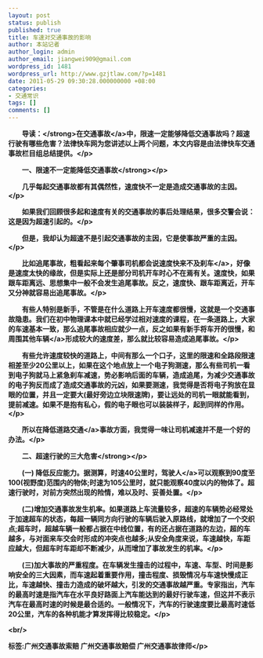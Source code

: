 ```yaml
---
layout: post
status: publish
published: true
title: 车速对交通事故的影响
author: 本站记者
author_login: admin
author_email: jiangwei909@gmail.com
wordpress_id: 1481
wordpress_url: http://www.gzjtlaw.com/?p=1481
date: 2011-05-29 09:30:28.000000000 +08:00
categories:
- 交通常识
tags: []
comments: []
---
```

<p><p><strong>　　导读：<&#47;strong>在<a>交通事故<&#47;a>中，限速一定能够降低交通事故吗？超速行驶有哪些危害？法律快车网为您讲述以上两个问题，本文内容是由法律快车交通事故栏目组总结提供。<&#47;p><p><strong>　　一、限速不一定能降低交通事故<&#47;strong><&#47;p><p>　　几乎每起交通事故都有其偶然性，速度快不一定是造成交通事故的主因。<&#47;p><p>　　如果我们回顾很多起和速度有关的交通事故的事后处理结果，很多交警会说：这是因为超速引起的。<&#47;p><p>　　但是，我却认为超速不是引起交通事故的主因，它是使事故严重的主因。<&#47;p><p>　　比如追尾事故，粗看起来每个肇事司机都会说速度快来不及<a>刹车<&#47;a>，好像是速度太快的缘故，但是实际上还是部分司机开车时心不在焉有关。速度快，如果跟车距离远、思想集中一般不会发生追尾事故。反之，速度快、跟车距离近，开车又分神就容易出追尾事故。<&#47;p><p>　　有些人特别是新手，不管是在什么道路上开车速度都很慢，这就是一个交通事故隐患。我们在初中物理课本中就已经学过相对速度的课程，在一条道路上，大家的车速基本一致，那么追尾事故相应就少一点，反之如果有新手将车开的很慢，和周围其他<a>车辆<&#47;a>形成较大的速度差，那么就比较容易造成追尾事故。<&#47;p><p>　　有些允许速度较快的道路上，中间有那么一个口子，这里的限速和全路段限速相差至少20公里以上，如果在这个地点放上一个电子狗测速，那么有些司机一看到电子狗就马上紧急刹车减速，势必影响后面的车辆，造成追尾，为减少交通事故的电子狗反而成了造成交通事故的元凶，如果要测速，我觉得是否将电子狗放在显眼的位置，并且一定要大(最好旁边立块限速牌)，要让远处的司机一眼就能看到，提前减速。如果不是抱有私心，假的电子眼也可以装装样子，起到同样的作用。<&#47;p><p>　　所以在降低<a>道路交通<&#47;a>事故方面，我觉得一味让司机减速并不是一个好的办法。<&#47;p><p><strong>　　二、超速行驶的三大危害<&#47;strong><&#47;p><p>　　(一) 降低反应能力。据测算，时速40公里时，<a>驾驶人<&#47;a>可以观察到90度至100(视野度)范围内的物体;时速为105公里时，就只能观察40度以内的物体了。超速行驶时，对前方突然出现的险情，难以及时、妥善处置。<&#47;p><p>　　(二)增加交通事故发生机率。如果道路上车流量较多，超速的车辆势必经常处于加速超车的状态，每超一辆同方向行驶的车辆后驶入原路线，就增加了一个交织点;超车时，超越车辆一般都占据在中线位置，有的还占据在道路的左边，超的车越多，与对面来车交会时形成的冲突点也越多;从安全角度来说，车速越快，车距应越大，但超车时车距却不断减少，从而增加了事故发生的机率。<&#47;p><p>　　(三)加大事故的严重程度。在车辆发生撞击的过程中，车速、车型、时间是影响安全的三大因素，而车速起着重要作用，撞击程度、损毁情况与车速快慢成正比，车速越快、撞击力造成的破坏越大，引发的交通事故越严重。专家指出，汽车的最高时速是指汽车在水平良好路面上汽车能达到的最好行驶车速，但这并不表示汽车在最高时速的时候是最合适的。一般情况下，汽车的行驶速度要比最高时速低20公里，汽车的各种机能才算发挥得比较稳定。<&#47;p><br&#47;><p>标签:广州交通事故索赔 广州交通事故赔偿 广州交通事故律师<&#47;p>
